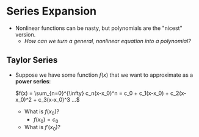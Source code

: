 # Series Expansion
- Nonlinear functions can be nasty, but polynomials are the "nicest" version.
    - *How can we turn a general, nonlinear equation into a polynomial?*

## Taylor Series
- Suppose we have some function $f(x)$ that we want to approximate as a **power series**:

  $f(x) = \sum_{n=0}^{\infty} c_n(x-x_0)^n = c_0 + c_1(x-x_0) + c_2(x-x_0)^2 + c_3(x-x_0)^3 ...$

  - What is $f(x_0)$?
      - $f(x_0) = c_0$
  - What is $f'(x_0)$?
